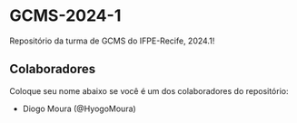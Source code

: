 # GCMS-2024-1
Repositório da turma de GCMS do IFPE-Recife, 2024.1!

## Colaboradores
Coloque seu nome abaixo se você é um dos colaboradores do repositório:
* Diogo Moura (@HyogoMoura)
